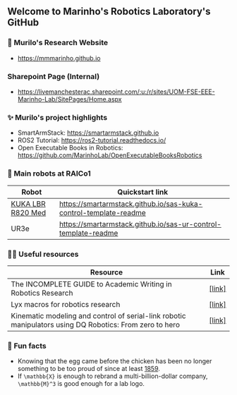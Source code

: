 ## Welcome to Marinho's Robotics Laboratory's GitHub

<picture>
  <source media="(prefers-color-scheme: dark)" srcset="https://raw.githubusercontent.com/MarinhoLab/.github/refs/heads/main/profile/TAB_allwhite.png">
  <source media="(prefers-color-scheme: light)" srcset="./TAB_allwhite.png">
</picture>

### 🧙 Murilo's Research Website
- https://mmmarinho.github.io

### Sharepoint Page (Internal)
- https://livemanchesterac.sharepoint.com/:u:/r/sites/UOM-FSE-EEE-Marinho-Lab/SitePages/Home.aspx

### ✨ Murilo's project highlights
- SmartArmStack: https://smartarmstack.github.io
- ROS2 Tutorial: https://ros2-tutorial.readthedocs.io/
- Open Executable Books in Robotics: https://github.com/MarinhoLab/OpenExecutableBooksRobotics

### 🤖 Main robots at RAICo1

|   Robot            |   Quickstart link                                                                                |
|---------------|-----------------------------------------------------------------------------------|
| [KUKA LBR R820 Med](https://hotrobotics.co.uk/equipment/kuka-lbr-med-14-r820/) | https://smartarmstack.github.io/sas-kuka-control-template-readme |
| UR3e | https://smartarmstack.github.io/sas-ur-control-template-readme |

### 👩‍💻 Useful resources

| Resource                                                                                                | Link                                                                                                   |
|---------------------------------------------------------------------------------------------------------|--------------------------------------------------------------------------------------------------------|
| The INCOMPLETE GUIDE to Academic Writing in Robotics Research                                           | [[link]](https://incompleteguides.github.io/pdfs/incomplete_guide_latest.pdf)                          |
| Lyx macros for robotics research                                                                        | [[link]](https://github.com/IncompleteGuides/lyx-macros)                                               |
| Kinematic modeling and control of serial-link robotic manipulators using DQ Robotics: From zero to hero | [[link]](https://github.com/dqrobotics/learning-dqrobotics-in-matlab/tree/master/robotic_manipulators) |

### 🍿 Fun facts
- Knowing that the egg came before the chicken has been no longer something to be too proud of since at least [1859](https://en.wikipedia.org/wiki/On_the_Origin_of_Species).
- If `\mathbb{X}` is enough to rebrand a multi-billion-dollar company, `\mathbb{M}^3` is good enough for a lab logo.
